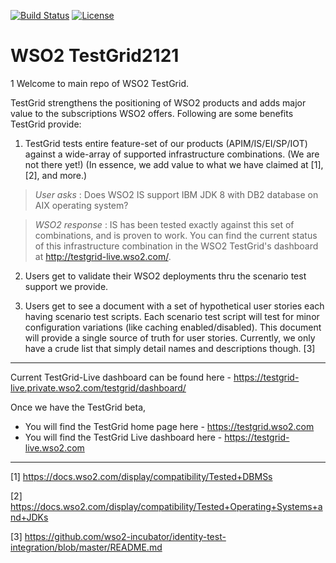 [![Build Status](https://wso2.org/jenkins/buildStatus/icon?job=testgrid/testgrid)](https://wso2.org/jenkins/job/testgrid/job/testgrid/)
[![License](https://img.shields.io/badge/License-Apache%202.0-blue.svg)](https://opensource.org/licenses/Apache-2.0)

# WSO2 TestGrid2121
1
Welcome to main repo of WSO2 TestGrid.


TestGrid strengthens the positioning of WSO2 products and adds major value to the subscriptions WSO2 offers. Following are some benefits TestGrid provide:

1. TestGrid tests entire feature-set of our products (APIM/IS/EI/SP/IOT) against a wide-array of supported infrastructure combinations. (We are not there yet!) 
(In essence, we add value to what we have claimed at [1], [2], and more.)

> _User asks_  : Does WSO2 IS support IBM JDK 8 with DB2 database on AIX operating system?

> _WSO2 response_ : IS has been tested exactly against this set of combinations, and is proven to work. You can find the current status of this infrastructure combination in the WSO2 TestGrid's dashboard at http://testgrid-live.wso2.com/.

2. Users get to validate their WSO2 deployments thru the scenario test support we provide. 

3. Users get to see a document with a set of hypothetical user stories each having scenario test scripts. Each scenario test script will test for minor configuration variations (like caching enabled/disabled). This document will provide a single source of truth for user stories.
Currently, we only have a crude list that simply detail names and descriptions though. [3]

------------------------
Current TestGrid-Live dashboard can be found here - https://testgrid-live.private.wso2.com/testgrid/dashboard/

Once we have the TestGrid beta,
* You will find the TestGrid home page here - https://testgrid.wso2.com
* You will find the TestGrid Live dashboard here - https://testgrid-live.wso2.com
------------------------

[1] https://docs.wso2.com/display/compatibility/Tested+DBMSs

[2] https://docs.wso2.com/display/compatibility/Tested+Operating+Systems+and+JDKs

[3] https://github.com/wso2-incubator/identity-test-integration/blob/master/README.md
